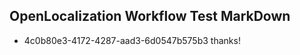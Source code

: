 ## OpenLocalization Workflow Test MarkDown
* 4c0b80e3-4172-4287-aad3-6d0547b575b3 
thanks!<!--HONumber=Mar16_HO2-->
